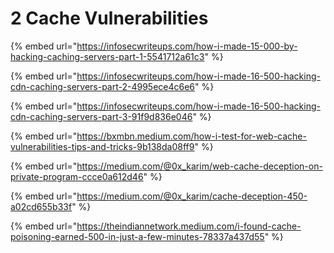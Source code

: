 # 2️ Cache Vulnerabilities

{% embed url="https://infosecwriteups.com/how-i-made-15-000-by-hacking-caching-servers-part-1-5541712a61c3" %}

{% embed url="https://infosecwriteups.com/how-i-made-16-500-hacking-cdn-caching-servers-part-2-4995ece4c6e6" %}

{% embed url="https://infosecwriteups.com/how-i-made-16-500-hacking-cdn-caching-servers-part-3-91f9d836e046" %}

{% embed url="https://bxmbn.medium.com/how-i-test-for-web-cache-vulnerabilities-tips-and-tricks-9b138da08ff9" %}

{% embed url="https://medium.com/@0x_karim/web-cache-deception-on-private-program-ccce0a612d46" %}

{% embed url="https://medium.com/@0x_karim/cache-deception-450-a02cd655b33f" %}

{% embed url="https://theindiannetwork.medium.com/i-found-cache-poisoning-earned-500-in-just-a-few-minutes-78337a437d55" %}
